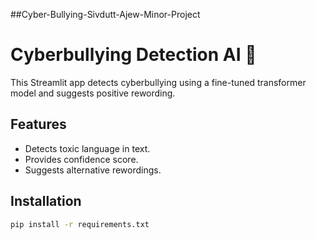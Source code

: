 ##Cyber-Bullying-Sivdutt-Ajew-Minor-Project
# Cyberbullying Detection AI 🚨

This Streamlit app detects cyberbullying using a fine-tuned transformer model and suggests positive rewording.

## Features
- Detects toxic language in text.
- Provides confidence score.
- Suggests alternative rewordings.

## Installation
```bash
pip install -r requirements.txt
